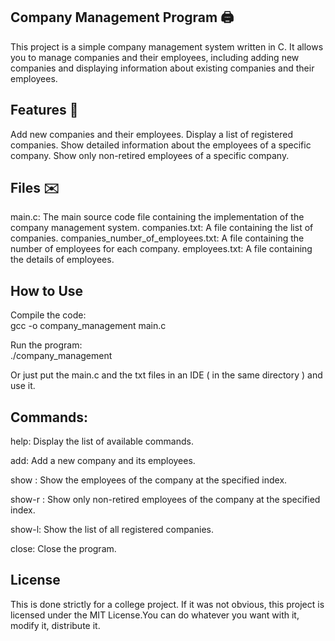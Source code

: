 ## Company Management Program  🖨️

This project is a simple company management system written in C. 
It allows you to manage companies and their employees, including adding new companies and displaying information about existing companies and their employees.

## Features  🔌

Add new companies and their employees.
Display a list of registered companies.
Show detailed information about the employees of a specific company.
Show only non-retired employees of a specific company.

## Files  ✉️

main.c: The main source code file containing the implementation of the company management system.
companies.txt: A file containing the list of companies.
companies_number_of_employees.txt: A file containing the number of employees for each company.
employees.txt: A file containing the details of employees.

## How to Use

Compile the code:  
gcc -o company_management main.c

Run the program:  
./company_management

Or just put the main.c and the txt files in an IDE ( in the same directory ) and use it.

## Commands: 

help: Display the list of available commands.

add: Add a new company and its employees.

show <index>: Show the employees of the company at the specified index.

show-r <index>: Show only non-retired employees of the company at the specified index.

show-l: Show the list of all registered companies.

close: Close the program.

## License

This is done strictly for a college project.
If it was not obvious, this project is licensed under the MIT License.You can do whatever you want with it, modify it, distribute it.
